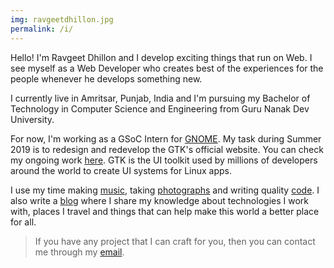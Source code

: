 ```yaml
---
img: ravgeetdhillon.jpg
permalink: /i/
---
```

Hello! I'm Ravgeet Dhillon and I develop exciting things that run on Web. I see myself as a Web Developer who creates best of the experiences for the people whenever he develops something new.

I currently live in Amritsar, Punjab, India and I'm pursuing my Bachelor of Technology in Computer Science and Engineering from Guru Nanak Dev University.

For now, I'm working as a GSoC Intern for [GNOME][gnome]. My task during Summer 2019 is to redesign and redevelop the GTK's official website. You can check my ongoing work [here][gtk]. GTK is the UI toolkit used by millions of developers around the world to create UI systems for Linux apps.

I use my time making [music][youtube], taking [photographs][gallery] and writing quality [code][github]. I also write a [blog][blog] where I share my knowledge about technologies I work with, places I travel and things that can help make this world a better place for all.

> If you have any project that I can craft for you, then you can contact me through my [email][email].

[email]: mailto:ravgeetdhillon@gmail.com
[gtk]: https://ravgeetdhillon.pages.gitlab.gnome.org/gtk-web/
[github]: https://github.com/ravgeetdhillon/
[gallery]: /gallery/
[youtube]: https://www.youtube.com/channel/UCZCpcL0_eKe5uANKKfKkUJw
[blog]: /blog/
[gnome]: https://gnome.org